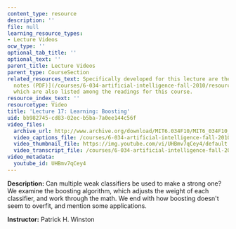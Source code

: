 ```yaml
---
content_type: resource
description: ''
file: null
learning_resource_types:
- Lecture Videos
ocw_type: ''
optional_tab_title: ''
optional_text: ''
parent_title: Lecture Videos
parent_type: CourseSection
related_resources_text: Specifically developed for this lecture are the [boosting
  notes (PDF)](/courses/6-034-artificial-intelligence-fall-2010/resources/mit6_034f10_boosting),
  which are also listed among the readings for this course.
resource_index_text: ''
resourcetype: Video
title: 'Lecture 17: Learning: Boosting'
uid: bb982745-cd83-02ec-b5ba-7a0ee144c56f
video_files:
  archive_url: http://www.archive.org/download/MIT6.034F10/MIT6_034F10_lec17_300k.mp4
  video_captions_file: /courses/6-034-artificial-intelligence-fall-2010/23557cfb6520546cb42b6b6e1d85fab1_UHBmv7qCey4.vtt
  video_thumbnail_file: https://img.youtube.com/vi/UHBmv7qCey4/default.jpg
  video_transcript_file: /courses/6-034-artificial-intelligence-fall-2010/253a7f25bca8bb092ad09ccee848a0a3_UHBmv7qCey4.pdf
video_metadata:
  youtube_id: UHBmv7qCey4
---
```


**Description:** Can multiple weak classifiers be used to make a strong one? We examine the boosting algorithm, which adjusts the weight of each classifier, and work through the math. We end with how boosting doesn't seem to overfit, and mention some applications.

**Instructor:** Patrick H. Winston